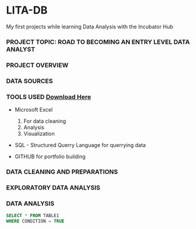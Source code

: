 # LITA-DB
My first projects while learning Data Analysis with the Incubator Hub

### PROJECT TOPIC: ROAD TO BECOMING AN ENTRY LEVEL DATA ANALYST

### PROJECT OVERVIEW

### DATA SOURCES

### TOOLS USED [Download Here](https://www.microsoft.com/en-us/microsoft-365/excel)
- Microsoft Excel
    1. For data cleaning
    2. Analysis
    3. Visualization
    
- SQL - Structured Querry Language for querrying data
- GITHUB for portfolio building

### DATA CLEANING AND PREPARATIONS

### EXPLORATORY DATA ANALYSIS

### DATA ANALYSIS
```SQL
SELECT * FROM TABLE1
WHERE CONDITION = TRUE
```
